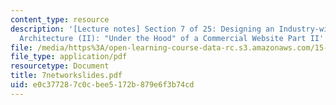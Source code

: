 ```yaml
---
content_type: resource
description: '[Lecture notes] Section 7 of 25: Designing an Industry-wide Information
  Architecture (II): "Under the Hood" of a Commercial Website Part II'
file: /media/https%3A/open-learning-course-data-rc.s3.amazonaws.com/15-566-information-technology-as-an-integrating-force-in-manufacturing-spring-2003/e0c377287c0cbee5172b879e6f3b74cd_7networkslides.pdf
file_type: application/pdf
resourcetype: Document
title: 7networkslides.pdf
uid: e0c37728-7c0c-bee5-172b-879e6f3b74cd
---
```

